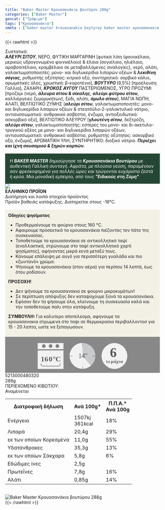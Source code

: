 ```yaml
---
title: "Baker Master Κρουασανάκια βουτύρου 288g"
categories: ["Baker Master"]
gencat: ["Τρόφιμα"]
tags: ["Κρουασανάκια"]
smeta : ["baker master krouasanakia boytyroy baker master κρουασανακια βουτυρου 288 γραμμαρια βακερ μαστερ κρουασανακια βουτυρου  μπεικερ μαστερ 5213000480320"]
---
```

{{< rawhtml >}}

<div class="sload5"><div class="product"><div id="sistatika">Συστατικά:</div><div class="alltext"><strong><em>ΑΛΕΥΡΙ ΣΙΤΟΥ</em></strong>, ΝΕΡΟ, ΦΥΤΙΚΗ ΜΑΡΓΑΡΙΝΗ [φυτικά λίπη (φοινικέλαιο, μερικώς υδρογονωμένο φοινικέλαιο) &amp; έλαια (σογιέλαιο, ηλιέλαιο, αραβοσιτέλαιο, κραμβέλαιο σε μεταβαλλόμενες αναλογίες), νερό, αλάτι, γαλακτωματοποιητές: μονο- και διγλυκερίδια λιπαρών οξέων &amp; <strong><em>λεκιθίνη σόγιας</em></strong>, ρυθμιστής οξύτητας: κιτρικό οξύ, συντηρητικό: σορβικό κάλιο, αρωματικές ύλες, χρωστική: β-καροτένιο], <strong><em>ΒΟΥΤΥΡΟ </em></strong>(9,5%) [προέλευση: Γαλλία], ΖΑΧΑΡΗ, <strong><em>ΚΡΟΚΟΣ ΑΥΓΟΥ </em></strong>ΠΑΣΤΕΡΙΩΜΕΝΟΣ, ΥΓΡΟ ΠΡΟΖΥΜΙ [προζύμι (νερό, <strong><em>άλευρα σίτου &amp; σίκαλης</em></strong>, <strong><em>αλεύρι φύτρου σίτου</em></strong>, καλλιέργειες ζυμομυκήτων), ξύδι, αλάτι, <strong><em>άμυλο σίτου</em></strong>], ΜΑΓΙΑ ΝΩΠΗ, ΑΛΑΤΙ, ΒΕΛΤΙΩΤΙΚΟ ΖΥΜΗΣ [<strong><em>αλεύρι σίτου</em></strong>, γαλακτωματοποιητές: μονο- και διγλυκερίδια λιπαρών οξέων &amp; στεατόϋλο-2-γαλακτυλικό νάτριο, αντισυσσωματικό: ανθρακικό ασβέστιο, ένζυμα, αντιοξειδωτικό: ασκορβικό οξύ], ΒΕΛΤΙΩΤΙΚΟ ΑΛΕΥΡΟΥ [<strong><em>γλουτένη σίτου</em></strong>, δεξτρόζη, <strong><em>αλεύρι σίτου</em></strong>, γαλακτωματοποιητής: εστέρες του μονο- και δι-ακετυλο- τρυγικού οξέος με μονο- και διγλυκερίδια λιπαρών οξέων, αντισυσσωματικό: ανθρακικό ασβέστιο, ρυθμιστής οξύτητας: ασκορβικό οξύ, ένζυμα], ΑΡΩΜΑΤΙΚΗ ΥΛΗ, ΣΥΝΤΗΡΗΤΙΚΟ: διοξικό νάτριο. <strong><em>Περιέχει και ίχνη σουσαμιού &amp; ξηρών καρπών.</em></strong><br><br><div style="background:#254634;color:#fff;padding:15px"><em>Η <strong>BAKER MASTER</strong> δημιούργησε τα <strong>Κρουασανάκια Βουτύρου</strong> με αυθεντική Γαλλική συνταγή. Αφράτα, με πλούσια γεύση, παραμένουν σαν φρεσκοψημένα για πολλές ώρες και τρώγονται ευχάριστα ζεστά ή κρύα. Μια μοναδική εμπειρία, από τους <strong>"Ειδικούς στη Ζύμη"</strong></em></div></div><div id="flag"><div id="flagimage" style="margin:0"><img src="/media/icons/gr.svg"></div><span id="flagtext"><b>ΕΛΛΗΝΙΚΟ ΠΡΟΪΟΝ</b></span></div><div id="loipa">Διατήρηση και λοιπά στοιχεία προϊόντος</div><div class="alltext">Προϊόν βαθειάς κατάψυξης. Διατηρείται στους -18°C.<br><br><div style="background:#f3f1e6;padding:10px;margin:0px"><strong>Οδηγίες ψησίματος</strong><p></p><ul><li>Προθερμαίνουμε το φούρνο στους 160 °C.</li><li>Αφαιρουμε προσεκτικά τα κρουασανάκια πιέζοντας τον πάτο τnς συσκευασίας.</li><li>Τοποθετούμε τα κρουασανάκια σε αντικολλητικό ταψί (εναλλακτικά, στρώνουμε στο ταψί αντικολλητικό χαρτί ψησίματος), αφήνοντας μικρά κενά μεταξύ τους.</li><li>Κάνουμε επάλειψη με αυγό για περισσότερη γυαλάδα και πιο «ζωντανό» χρώμα.</li><li>Ψήνουμε τα κρουασανάκια (στον αέρα) για περίπου 14 λεπτά, έως ότου ροδίσουν.</li></ul><p><strong>ΠΡΟΣΟΧΗ!</strong></p><ul><li>Δεν ψήνουμε τα κρουασανακια σε φούρνο μικροκυμάτων!</li><li>Σε περίπτωση απόψυξης δεν καταψύχουμε ξανά τα κρουασανάκια.</li><li>Εφόσον δεν τα ψήσουμε όλα, κλείνουμε τη συσκευασία καλά και την τοποθετούμε παλι στην κατάψυξη.</li></ul><p><strong>ΣΥΜΒΟΥΛΗ: </strong>Για καλυτερο αποτελεσμα, αφηνουμε τα κρουασανακια&nbsp;στρωμενα στο ταψι σε θερμοκρασια περιβαλλοντοσ για 15 - 20 λεπτα, ωστε να ξεπαγωσουν.</p></div><div style="width:auto;margin:0px;background:#888"><div style="max-width:292px;margin:auto;padding:20px 20px 12px"><svg viewBox="0 0 292 85.37"><defs><style>.cls-1{fill:#f2f2f2}.cls-2{font-size:15.5px;letter-spacing:-.01em}.cls-12,.cls-18,.cls-19,.cls-2,.cls-9{fill:#58595b}.cls-12,.cls-2,.cls-9{font-family:csans;font-weight:700}.cls-3{letter-spacing:-.01em}.cls-4{letter-spacing:-.01em}.cls-5{letter-spacing:0}.cls-6{letter-spacing:.01em}.cls-7{letter-spacing:-.01em}.cls-8{letter-spacing:-.01em}.cls-9{font-size:44.05px}.cls-10{fill:#808184}.cls-11{fill:gray}.cls-12{font-size:24px}.cls-13{letter-spacing:-.06em}.cls-14{letter-spacing:0}.cls-15{letter-spacing:-.01em}.cls-16{letter-spacing:-.02em}.cls-17{fill:#c8cacb}.cls-19{font-size:23.88px;font-family:csans;letter-spacing:-.05em}</style></defs><title>Asset 25</title><g id="Layer_2" data-name="Layer 2"><g id="Layer_1-2" data-name="Layer 1"><circle class="cls-1" cx="250" cy="42.34" r="42"></circle><text class="cls-2" transform="translate(221.94 64.7)">τ<tspan class="cls-3" x="7.94" y="0">ε</tspan><tspan class="cls-4" x="16.38" y="0">μ</tspan><tspan class="cls-5" x="25.73" y="0">ά</tspan><tspan class="cls-6" x="34.4" y="0">χ</tspan><tspan class="cls-7" x="42.4" y="0">ι</tspan><tspan class="cls-8" x="47.44" y="0">α</tspan></text><text class="cls-9" transform="translate(235.37 45.88)">6</text><rect class="cls-1" y="0.34" width="84" height="20"></rect><rect class="cls-1" y="24.34" width="84" height="60"></rect><circle class="cls-10" cx="20" cy="10" r="6"></circle><circle class="cls-10" cx="42" cy="10" r="6"></circle><circle class="cls-10" cx="64" cy="10" r="6"></circle><path class="cls-1" d="M68,34H16a4.05,4.05,0,0,0-4,4V66H72V38A4.05,4.05,0,0,0,68,34ZM11,66v4a5,5,0,0,0,5,5H68a5,5,0,0,0,5-5V66Z"></path><path class="cls-11" d="M72,66.34v4a4,4,0,0,1-4,4H16a4,4,0,0,1-4-4v-4H10v4a6,6,0,0,0,6,6H68a6,6,0,0,0,6-6v-4Z"></path><text class="cls-12" transform="translate(9.98 60.39)"><tspan class="cls-13">1</tspan><tspan class="cls-14" x="12.29" y="0">6</tspan><tspan class="cls-15" x="26" y="0">0</tspan><tspan class="cls-16" x="39.49" y="0">°</tspan><tspan x="48.34" y="0">C</tspan></text><circle class="cls-17" cx="146" cy="42" r="42"></circle><path class="cls-1" d="M146,42l26.88,32.27A42,42,0,1,1,145.94,0Z"></path><path class="cls-18" d="M146.19,10.37c-.36,0-.66-.29-.19-.66V1.06c-.47-.37-.17-.67.19-.67a.93.93,0,0,1,.81.67V9.71A.92.92,0,0,1,146.19,10.37Z"></path><path class="cls-18" d="M188,43.34h-8.66c-.37.21-.66-.09-.66-.46a.51.51,0,0,1,.66-.54H188a.52.52,0,0,1,.66.54C188.68,43.25,188.38,43.55,188,43.34Z"></path><path class="cls-18" d="M146.19,85.37c-.36,0-.66-.3-.19-.66V76.05c-.47-.36-.17-.66.19-.66a.94.94,0,0,1,.81.66v8.66A.94.94,0,0,1,146.19,85.37Z"></path><path class="cls-18" d="M113,43.34h-8.65c-.37.21-.67-.09-.67-.46a.52.52,0,0,1,.67-.54H113a.52.52,0,0,1,.66.54C113.68,43.25,113.38,43.55,113,43.34Z"></path><text class="cls-19" transform="translate(131.88 49.09)">14"</text></g></g></svg></div></div></div><div id="barcode"><div id="barimage1"></div><span id="bartext">5213000480320</span></div><div id="varos"><div id="varosimage1"></div><span id="varostext">288g</span></div><div id="kivotio">ΠΕΡΙΕΧΟΜΕΝΟ ΚΙΒΩΤΙΟΥ:<br>Αναμένεται</div><table id="diatable"><tbody><tr><th>Διατροφική δήλωση</th><th>Ανά 100g*</th><th>Π.Π.Α.*<br>Ανά 100g</th></tr><tr><td class="texr2">Ενέργεια</td><td class="texr">1507kj<br>361kcal</td><td class="texr">18%</td></tr><tr><td class="texr2">Λιπαρά</td><td class="texr">20,4g</td><td class="texr">29%</td></tr><tr><td class="gray">εκ των οποίων Κορεσµένα</td><td class="gray2">11,0g</td><td class="gray2">55%</td></tr><tr><td class="texr2">Yδατάνθρακες</td><td class="texr">35,3g</td><td class="texr">13%</td></tr><tr><td class="gray">εκ των οποίων Σάκχαρα</td><td class="gray2">5,8g</td><td class="gray2">6%</td></tr><tr><td class="texr2">Εδώδιμες ίνες</td><td class="texr">2,5g</td><td class="texr"></td></tr><tr><td class="texr2">Πρωτεΐνες</td><td class="texr">7,8g</td><td class="texr">16%</td></tr><tr><td class="texr2">Αλάτι</td><td class="texr">0,85g</td><td class="texr">14%</td></tr></tbody></table><br><div class="pimg"><img alt="Baker Master Κρουασανάκια βουτύρου 288g" title="Baker Master Κρουασανάκια βουτύρου 288g" src="/media/images/baker-master-krouasanakia-boutyrou-288g.jpg"></div></div></div>
{{< /rawhtml >}}


